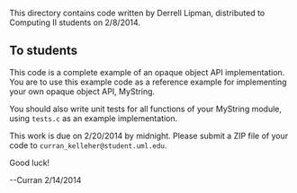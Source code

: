 This directory contains code written by Derrell Lipman, distributed to Computing II students on 2/8/2014.

## To students

This code is a complete example of an opaque object API implementation. You are to use this example code as a reference example for implementing your own opaque object API, MyString.

You should also write unit tests for all functions of your MyString module, using `tests.c` as an example implementation.

This work is due on 2/20/2014 by midnight. Please submit a ZIP file of your code to `curran_kelleher@student.uml.edu`.

Good luck!

--Curran 2/14/2014
